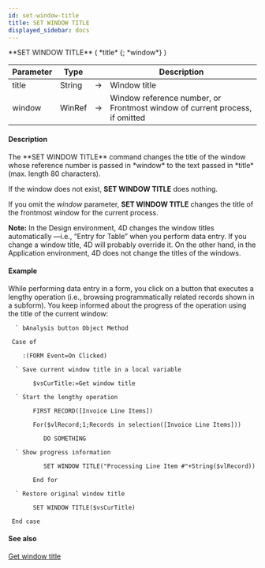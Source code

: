 ```yaml
---
id: set-window-title
title: SET WINDOW TITLE
displayed_sidebar: docs
---
```


<!--REF #_command_.SET WINDOW TITLE.Syntax-->**SET WINDOW TITLE** ( *title* {; *window*} )<!-- END REF-->
<!--REF #_command_.SET WINDOW TITLE.Params-->
| Parameter | Type |  | Description |
| --- | --- | --- | --- |
| title | String | -> | Window title |
| window | WinRef | -> | Window reference number, or Frontmost window of current process, if omitted |

<!-- END REF-->

#### Description 

<!--REF #_command_.SET WINDOW TITLE.Summary-->The **SET WINDOW TITLE** command changes the title of the window whose reference number is passed in *window* to the text passed in *title* (max.<!-- END REF--> length 80 characters).

If the window does not exist, **SET WINDOW TITLE** does nothing. 

If you omit the *window* parameter, **SET WINDOW TITLE** changes the title of the frontmost window for the current process.

**Note:** In the Design environment, 4D changes the window titles automatically —i.e., “Entry for Table” when you perform data entry. If you change a window title, 4D will probably override it. On the other hand, in the Application environment, 4D does not change the titles of the windows.

#### Example 

While performing data entry in a form, you click on a button that executes a lengthy operation (i.e., browsing programmatically related records shown in a subform). You keep informed about the progress of the operation using the title of the current window:

```4d
  ` bAnalysis button Object Method

 Case of

    :(FORM Event=On Clicked)

  ` Save current window title in a local variable

       $vsCurTitle:=Get window title

  ` Start the lengthy operation

       FIRST RECORD([Invoice Line Items])

       For($vlRecord;1;Records in selection([Invoice Line Items]))

          DO SOMETHING

  ` Show progress information

          SET WINDOW TITLE("Processing Line Item #"+String($vlRecord))

       End for

  ` Restore original window title

       SET WINDOW TITLE($vsCurTitle)

 End case
```

#### See also 
[Get window title](get-window-title.md)  